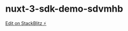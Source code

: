 # nuxt-3-sdk-demo-sdvmhb

[Edit on StackBlitz ⚡️](https://stackblitz.com/edit/nuxt-3-sdk-demo-sdvmhb)